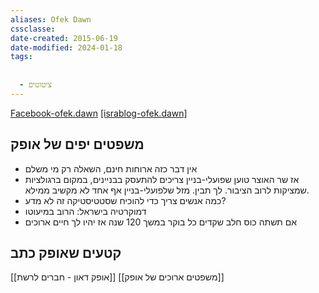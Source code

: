 ```yaml
---
aliases: Ofek Dawn
cssclasse: 
date-created: 2015-06-19
date-modified: 2024-01-18
tags:
  
  
  - ציטוטים
---
```

[Facebook-ofek.dawn](https://www.facebook.com/ofek.dawn)
[[israblog-ofek.dawn]](https://web.archive.org/web/20180521130954/http://israblog.nana10.co.il/blogread.asp?blog=23066&blogcode=12525473)

## משפטים יפים של אופק

- אין דבר כזה ארוחות חינם, השאלה רק מי משלם
- אז שר האוצר טוען שפועלי-בניין צריכים להתעסק בבניינים, במקום ברגולציות שמציקות לרוב הציבור. לך תבין. מזל שלפועלי-בניין אף אחד לא מקשיב ממילא.
- כמה אנשים צריך כדי להוכיח שסטטיסטיקה זה לא מדע?
- דמוקרטיה בישראל: הרוב במיעוטו
- אם תשתה כוס חלב שקדים כל בוקר במשך 120 שנה אז יהיו לך חיים ארוכים

## קטעים שאופק כתב

[[אופק דאון - חברים לרשת]]
[[משפטים ארוכים של אופק]]

##
